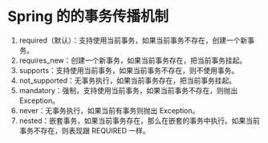 # Spring 的的事务传播机制

1. required（默认）：支持使用当前事务，如果当前事务不存在，创建一个新事务。
2. requires_new：创建一个新事务，如果当前事务存在，把当前事务挂起。
3. supports：支持使用当前事务，如果当前事务不存在，则不使用事务。
4. not_supported：无事务执行，如果当前事务存在，把当前事务挂起。
5. mandatory：强制，支持使用当前事务，如果当前事务不存在，则抛出 Exception。
6. never：无事务执行，如果当前有事务则抛出 Exception。
7. nested：嵌套事务，如果当前事务存在，那么在嵌套的事务中执行。如果当前事务不存在，则表现跟 REQUIRED 一样。
